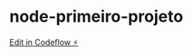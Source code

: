 # node-primeiro-projeto

[Edit in Codeflow ⚡️](https://stackblitz.com/~/github.com/testeProgramador21/node-primeiro-projeto)
